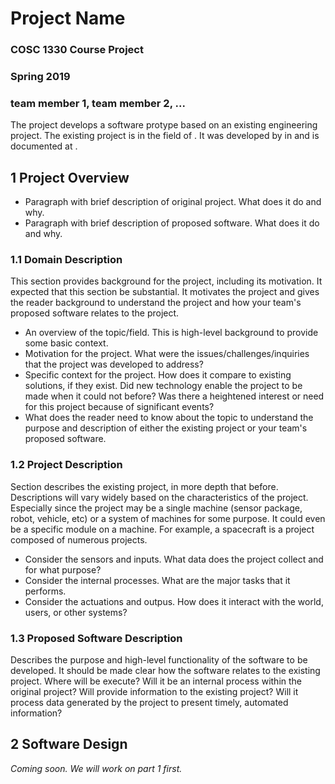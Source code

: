 # Project Name
### COSC 1330 Course Project
### Spring 2019
### team member 1, team member 2, ... 

The project develops a software protype based on an existing engineering project. 
The existing project is <something> in the field of <something>.
It was developed by <organization> in <date> and is documented at <link>. 

## 1 Project Overview
- Paragraph with brief description of original project. What does it do and why. 
- Paragraph with brief description of proposed software. What does it do and why. 

### 1.1 Domain Description
This section provides background for the project, including its motivation.
It expected that this section be substantial. It motivates the project and gives the reader background to understand the project and how your team's proposed software relates to the project. 
- An overview of the topic/field. This is high-level background to provide some basic context. 
- Motivation for the project. What were the issues/challenges/inquiries that the project was developed to address?
- Specific context for the project. How does it compare to existing solutions, if they exist. Did new technology enable the project to be made when it could not before? Was there a heightened interest or need for this project because of significant events? 
- What does the reader need to know about the topic to understand the purpose and description of either the existing project or your team's proposed software. 

### 1.2 Project Description
Section describes the existing project, in more depth that before. 
Descriptions will vary widely based on the characteristics of the project.
Especially since the project may be a single machine (sensor package, robot, vehicle, etc) 
or a system of machines for some purpose. It could even be a specific module on a machine. 
For example, a spacecraft is a project composed of numerous projects.
- Consider the sensors and inputs. What data does the project collect and for what purpose?
- Consider the internal processes. What are the major tasks that it performs. 
- Consider the actuations and outpus. How does it interact with the world, users, or other systems?

### 1.3 Proposed Software Description
Describes the purpose and high-level functionality of the software to be developed. 
It should be made clear how the software relates to the existing project. 
Where will be execute? Will it be an internal process within the original project? Will provide information to the existing project? Will it process data generated by the project to present timely, automated information?


## 2 Software Design
_Coming soon. We will work on part 1 first._
